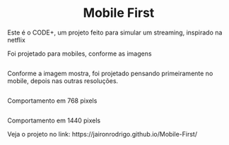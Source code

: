 <h1 align="center">Mobile First</h1>

<p>Este é o CODE+, um projeto feito para simular um streaming, inspirado na netflix</p>

<p>Foi projetado para mobiles, conforme as imagens</p>

<p align="center">
  <img src="./assets/images/Captura de Tela (14).png" alt=""></img>
</p>

<p>Conforme a imagem mostra, foi projetado pensando primeiramente no mobile, depois nas outras resoluções.</p>

<p align="center">
  <img src="./assets/images/Captura de Tela (15).png" alt=""></img>
</p>

<p>Comportamento em 768 pixels</p>

<p align="center">
  <img src="./assets/images/Captura de Tela (16).png" alt=""></img>
</p>

<p>Comportamento em 1440 pixels</p>

<p> Veja o projeto no link: https://jaironrodrigo.github.io/Mobile-First/</p>

